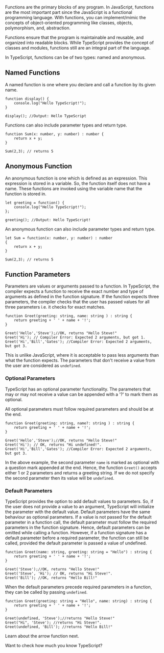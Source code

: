 Functions are the primary blocks of any program. In JavaScript, functions are the most important part since the JavaScript is a functional programming language. With functions, you can implement/mimic the concepts of object-oriented programming like classes, objects, polymorphism, and, abstraction.

Functions ensure that the program is maintainable and reusable, and organized into readable blocks. While TypeScript provides the concept of classes and modules, functions still are an integral part of the language.

In TypeScript, functions can be of two types: named and anonymous.

## Named Functions

A named function is one where you declare and call a function by its given name.

    function display() {
        console.log("Hello TypeScript!");
    }
    
    display(); //Output: Hello TypeScript 
    

Functions can also include parameter types and return type.

    function Sum(x: number, y: number) : number {
        return x + y;
    }
    
    Sum(2,3); // returns 5
    

## Anonymous Function

An anonymous function is one which is defined as an expression. This expression is stored in a variable. So, the function itself does not have a name. These functions are invoked using the variable name that the function is stored in.

    let greeting = function() {
        console.log("Hello TypeScript!");
    };
    
    greeting(); //Output: Hello TypeScript! 
    

An anonymous function can also include parameter types and return type.

    let Sum = function(x: number, y: number) : number
    {
        return x + y;
    }
    
    Sum(2,3); // returns 5
    

## Function Parameters

Parameters are values or arguments passed to a function. In TypeScript, the compiler expects a function to receive the exact number and type of arguments as defined in the function signature. If the function expects three parameters, the compiler checks that the user has passed values for all three parameters i.e. it checks for exact matches.

    function Greet(greeting: string, name: string ) : string {
        return greeting + ' ' + name + '!';
    }
    
    Greet('Hello','Steve');//OK, returns "Hello Steve!"
    Greet('Hi'); // Compiler Error: Expected 2 arguments, but got 1.
    Greet('Hi','Bill','Gates'); //Compiler Error: Expected 2 arguments, but got 3.
    

This is unlike JavaScript, where it is acceptable to pass less arguments than what the function expects. The parameters that don't receive a value from the user are considered as `undefined`.

### Optional Parameters

TypeScript has an optional parameter functionality. The parameters that may or may not receive a value can be appended with a '?' to mark them as optional.

All optional parameters must follow required parameters and should be at the end.

    function Greet(greeting: string, name?: string ) : string {
        return greeting + ' ' + name + '!';
    }
    
    Greet('Hello','Steve');//OK, returns "Hello Steve!"
    Greet('Hi'); // OK, returns "Hi undefined!".
    Greet('Hi','Bill','Gates'); //Compiler Error: Expected 2 arguments, but got 3.
    

In the above example, the second parameter `name` is marked as optional with a question mark appended at the end. Hence, the function `Greet()` accepts either 1 or 2 parameters and returns a greeting string. If we do not specify the second parameter then its value will be `undefined`.

### Default Parameters

TypeScript provides the option to add default values to parameters. So, if the user does not provide a value to an argument, TypeScript will initialize the parameter with the default value. Default parameters have the same behaviour as optional parameters. If a value is not passed for the default parameter in a function call, the default parameter must follow the required parameters in the function signature. Hence, default parameters can be omitted while calling a function. However, if a function signature has a default parameter before a required parameter, the function can still be called, provided the default parameter is passed a value of undefined.

    function Greet(name: string, greeting: string = "Hello") : string {
        return greeting + ' ' + name + '!';
    }
    
    Greet('Steve');//OK, returns "Hello Steve!"
    Greet('Steve', 'Hi'); // OK, returns "Hi Steve!".
    Greet('Bill'); //OK, returns "Hello Bill!"
    

When the default parameters precede required parameters in a function, they can be called by passing `undefined`.

    function Greet(greeting: string = "Hello", name: string) : string {
        return greeting + ' ' + name + '!';
    }
    
    Greet(undefined, 'Steve');//returns "Hello Steve!"
    Greet("Hi", 'Steve'); //returns "Hi Steve!".
    Greet(undefined, 'Bill'); //returns "Hello Bill!"
    

Learn about the arrow function next.

Want to check how much you know TypeScript?